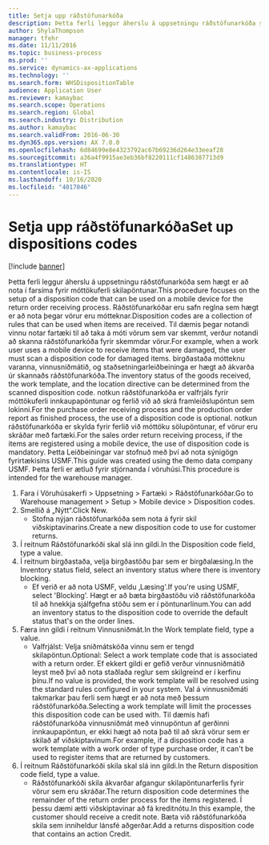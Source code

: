 ```yaml
---
title: Setja upp ráðstöfunarkóða
description: Þetta ferli leggur áherslu á uppsetningu ráðstöfunarkóða sem hægt er að nota í farsíma fyrir móttökuferli skilapöntunar.
author: ShylaThompson
manager: tfehr
ms.date: 11/11/2016
ms.topic: business-process
ms.prod: ''
ms.service: dynamics-ax-applications
ms.technology: ''
ms.search.form: WHSDispositionTable
audience: Application User
ms.reviewer: kamaybac
ms.search.scope: Operations
ms.search.region: Global
ms.search.industry: Distribution
ms.author: kamaybac
ms.search.validFrom: 2016-06-30
ms.dyn365.ops.version: AX 7.0.0
ms.openlocfilehash: 6d84699e8e4323792ac67b69236d264e33eeaf28
ms.sourcegitcommit: a36a4f9915ae3eb36bf8220111cf1486387713d9
ms.translationtype: HT
ms.contentlocale: is-IS
ms.lasthandoff: 10/16/2020
ms.locfileid: "4017046"
---
```

# <a name="set-up-dispositions-codes"></a><span data-ttu-id="668a4-103">Setja upp ráðstöfunarkóða</span><span class="sxs-lookup"><span data-stu-id="668a4-103">Set up dispositions codes</span></span>

[!include [banner](../../includes/banner.md)]

<span data-ttu-id="668a4-104">Þetta ferli leggur áherslu á uppsetningu ráðstöfunarkóða sem hægt er að nota í farsíma fyrir móttökuferli skilapöntunar.</span><span class="sxs-lookup"><span data-stu-id="668a4-104">This procedure focuses on the setup of a disposition code that can be used on a mobile device for the return order receiving process.</span></span> <span data-ttu-id="668a4-105">Ráðstöfunarkóðar eru safn reglna sem hægt er að nota þegar vörur eru mótteknar.</span><span class="sxs-lookup"><span data-stu-id="668a4-105">Disposition codes are a collection of rules that can be used when items are received.</span></span> <span data-ttu-id="668a4-106">Til dæmis þegar notandi vinnu notar fartæki til að taka á móti vörum sem var skemmt, verður notandi að skanna ráðstöfunarkóða fyrir skemmdar vörur.</span><span class="sxs-lookup"><span data-stu-id="668a4-106">For example, when a work user uses a mobile device to receive items that were damaged, the user must scan a disposition code for damaged items.</span></span> <span data-ttu-id="668a4-107">birgðastaða mótteknu varanna, vinnusniðmátið, og staðsetningarleiðbeininga er hægt að ákvarða úr skannaðs ráðstöfunarkóða.</span><span class="sxs-lookup"><span data-stu-id="668a4-107">The inventory status of the goods received, the work template, and the location directive can be determined from the scanned disposition code.</span></span> <span data-ttu-id="668a4-108">notkun ráðstöfunarkóða er valfrjáls fyrir móttökuferli innkaupapöntunar og ferlið við að skrá framleiðslupöntun sem lokinni.</span><span class="sxs-lookup"><span data-stu-id="668a4-108">For the purchase order receiving process and the production order report as finished process, the use of a disposition code is optional.</span></span> <span data-ttu-id="668a4-109">notkun ráðstöfunarkóða er skylda fyrir ferlið við móttöku sölupöntunar, ef vörur eru skráðar með fartæki.</span><span class="sxs-lookup"><span data-stu-id="668a4-109">For the sales order return receiving process, if the items are registered using a mobile device, the use of disposition code is mandatory.</span></span>  <span data-ttu-id="668a4-110">Þetta Leiðbeiningar var stofnuð með því að nota sýnigögn fyrirtækisins USMF.</span><span class="sxs-lookup"><span data-stu-id="668a4-110">This guide was created using the demo data company USMF.</span></span> <span data-ttu-id="668a4-111">Þetta ferli er ætluð fyrir stjórnanda í vöruhúsi.</span><span class="sxs-lookup"><span data-stu-id="668a4-111">This procedure is intended for the warehouse manager.</span></span> 

1. <span data-ttu-id="668a4-112">Fara í Vöruhúsakerfi > Uppsetning > Fartæki > Ráðstöfunarkóðar.</span><span class="sxs-lookup"><span data-stu-id="668a4-112">Go to Warehouse management > Setup > Mobile device > Disposition codes.</span></span>
2. <span data-ttu-id="668a4-113">Smellið á „Nýtt“.</span><span class="sxs-lookup"><span data-stu-id="668a4-113">Click New.</span></span>
    * <span data-ttu-id="668a4-114">Stofna nýjan ráðstöfunarkóða sem nota á fyrir skil viðskiptavinarins.</span><span class="sxs-lookup"><span data-stu-id="668a4-114">Create a new disposition code to use for customer returns.</span></span>  
3. <span data-ttu-id="668a4-115">Í reitnum Ráðstöfunarkóði skal slá inn gildi.</span><span class="sxs-lookup"><span data-stu-id="668a4-115">In the Disposition code field, type a value.</span></span>
4. <span data-ttu-id="668a4-116">Í reitnum birgðastaða, velja birgðastöðu þar sem er birgðalæsing.</span><span class="sxs-lookup"><span data-stu-id="668a4-116">In the Inventory status field, select an inventory status where there is inventory blocking.</span></span>
    * <span data-ttu-id="668a4-117">Ef verið er að nota USMF, veldu ‚Læsing'.</span><span class="sxs-lookup"><span data-stu-id="668a4-117">If you're using USMF, select 'Blocking'.</span></span> <span data-ttu-id="668a4-118">Hægt er að bæta birgðastöðu við ráðstöfunarkóða til að hnekkja sjálfgefna stöðu sem er í pöntunarlínum.</span><span class="sxs-lookup"><span data-stu-id="668a4-118">You can add an inventory status to the disposition code to override the default status that's on the order lines.</span></span>  
5. <span data-ttu-id="668a4-119">Færa inn gildi í reitnum Vinnusniðmát.</span><span class="sxs-lookup"><span data-stu-id="668a4-119">In the Work template field, type a value.</span></span>
    * <span data-ttu-id="668a4-120">Valfrjálst: Velja sniðmátskóða vinnu sem er tengd skilapöntun.</span><span class="sxs-lookup"><span data-stu-id="668a4-120">Optional: Select a work template code that is associated with a return order.</span></span> <span data-ttu-id="668a4-121">Ef ekkert gildi er gefið verður vinnusniðmátið leyst með því að nota staðlaða reglur sem skilgreind er í kerfinu þínu.</span><span class="sxs-lookup"><span data-stu-id="668a4-121">If no value is provided, the work template will be resolved using the standard rules configured in your system.</span></span> <span data-ttu-id="668a4-122">Val á vinnusniðmáti takmarkar þau ferli sem hægt er að nota með þessum ráðstöfunarkóða.</span><span class="sxs-lookup"><span data-stu-id="668a4-122">Selecting a work template will limit the processes this disposition code can be used with.</span></span> <span data-ttu-id="668a4-123">Til dæmis hafi ráðstöfunarkóða vinnusniðmát með vinnupöntun af gerðinni innkaupapöntun, er ekki hægt að nota það til að skrá vörur sem er skilað af viðskiptavinum.</span><span class="sxs-lookup"><span data-stu-id="668a4-123">For example, if a disposition code has a work template with a work order of type purchase order, it can't be used to register items that are returned by customers.</span></span>  
6. <span data-ttu-id="668a4-124">Í reitnum Ráðstöfunarkóði skila skal slá inn gildi.</span><span class="sxs-lookup"><span data-stu-id="668a4-124">In the Return disposition code field, type a value.</span></span>
    * <span data-ttu-id="668a4-125">Ráðstöfunarkóði skila ákvarðar afgangur skilapöntunarferlis fyrir vörur sem eru skráðar.</span><span class="sxs-lookup"><span data-stu-id="668a4-125">The return disposition code determines the remainder of the return order process for the items registered.</span></span> <span data-ttu-id="668a4-126">Í þessu dæmi ætti viðskiptavinar að fá kreditnótu.</span><span class="sxs-lookup"><span data-stu-id="668a4-126">In this example, the customer should receive a credit note.</span></span> <span data-ttu-id="668a4-127">Bæta við ráðstöfunarkóða skila sem inniheldur lánsfé aðgerðar.</span><span class="sxs-lookup"><span data-stu-id="668a4-127">Add a returns disposition code that contains an action Credit.</span></span>  

